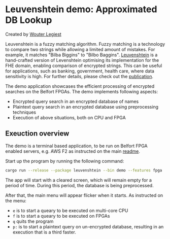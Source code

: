 # Leuvenshtein demo: Approximated DB Lookup

Created by [Wouter Legiest](https://github.com/wouterlegiest)

Leuvenshtein is a fuzzy matching algorithm. Fuzzy matching is a technology to compare two strings while allowing a limited amount of mistakes. For example, it matches "Bilba Biggins" to "Bilbo Baggins". [Leuvenshtein](https://lirias.kuleuven.be/retrieve/797861) is a hand-crafted version of Levenshtein optimising its implementation for the FHE domain, enabling comparison of encrypted strings. This can be useful for applications, such as banking, government, health care, where data sensitivity is high. For further details, please check out the [publication](https://lirias.kuleuven.be/retrieve/797861).

The demo application showcases the efficient processing of encrypted searches on the Belfort FPGAs. The demo implements following aspects:

- Encrypted query search in an encrypted database of names
- Plaintext query search in an encrypted database using preprocessing techniques
- Execution of above situations, both on CPU and FPGA

## Exeuction overview

The demo is a terminal based application, to be run on Belfort FPGA enabled servers, e.g. AWS F2 as instructed on the main [readme](../../README.md).

Start up the program by running the following command:

```bash
cargo run --release --package leuvenshtein --bin demo --features fpga
```

The app will start with a cleared screen, which will remain empty for a period of time. During this period, the database is being preprocessed. 

After that, the main menu will appear flicker when it starts. As instructed on the menu:

- `e` is to start a queary to be executed on multi-core CPU 
- `f` is to start a queary to be executed on FPGAs
- `q` quits the program
- `p:` is to start a plaintext query on un-encrypted database, resulting in an execution that is a third faster.
